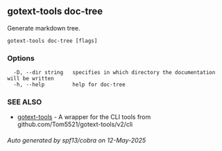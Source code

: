 ## gotext-tools doc-tree

Generate markdown tree.

```
gotext-tools doc-tree [flags]
```

### Options

```
  -D, --dir string   specifies in which directory the documentation will be written
  -h, --help         help for doc-tree
```

### SEE ALSO

* [gotext-tools](gotext-tools.md)	 - A wrapper for the CLI tools from github.com/Tom5521/gotext-tools/v2/cli

###### Auto generated by spf13/cobra on 12-May-2025

